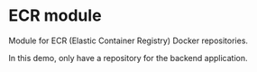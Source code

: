# ECR module

Module for ECR (Elastic Container Registry) Docker repositories.

In this demo, only have a repository for the backend application.
